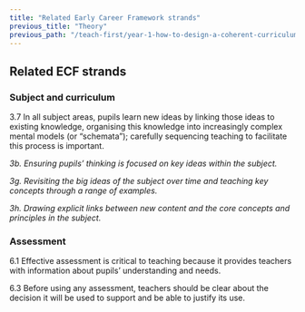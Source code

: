 ```yaml
---
title: "Related Early Career Framework strands"
previous_title: "Theory"
previous_path: "/teach-first/year-1-how-to-design-a-coherent-curriculum/summer-week-3-ect-theory"
---
```


## Related ECF strands

### Subject and curriculum

3.7 In all subject areas, pupils learn new ideas by linking those ideas to existing knowledge, organising this knowledge into increasingly complex mental models (or “schemata”); carefully sequencing teaching to facilitate this process is important.

_3b. Ensuring pupils’ thinking is focused on key ideas within the subject._

_3g. Revisiting the big ideas of the subject over time and teaching key concepts through a range of examples._

_3h. Drawing explicit links between new content and the core concepts and principles in the subject._

### Assessment

6.1 Effective assessment is critical to teaching because it provides teachers with information about pupils’ understanding and needs.

6.3 Before using any assessment, teachers should be clear about the decision it will be used to support and be able to justify its use.
